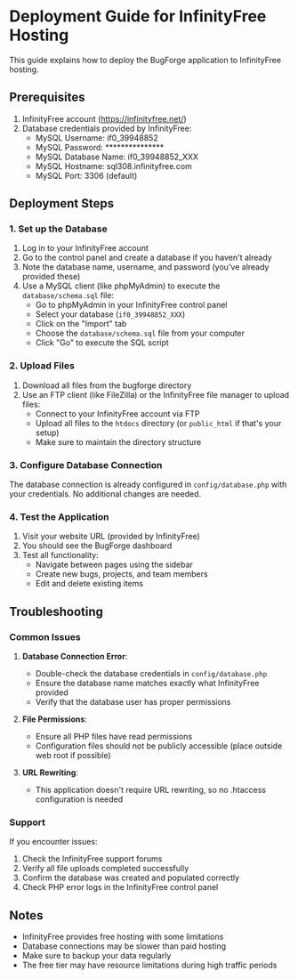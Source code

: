 # Deployment Guide for InfinityFree Hosting

This guide explains how to deploy the BugForge application to InfinityFree hosting.

## Prerequisites

1. InfinityFree account (https://infinityfree.net/)
2. Database credentials provided by InfinityFree:
   - MySQL Username: if0_39948852
   - MySQL Password: ***************
   - MySQL Database Name: if0_39948852_XXX
   - MySQL Hostname: sql308.infinityfree.com
   - MySQL Port: 3306 (default)

## Deployment Steps

### 1. Set up the Database

1. Log in to your InfinityFree account
2. Go to the control panel and create a database if you haven't already
3. Note the database name, username, and password (you've already provided these)
4. Use a MySQL client (like phpMyAdmin) to execute the `database/schema.sql` file:
   - Go to phpMyAdmin in your InfinityFree control panel
   - Select your database (`if0_39948852_XXX`)
   - Click on the "Import" tab
   - Choose the `database/schema.sql` file from your computer
   - Click "Go" to execute the SQL script

### 2. Upload Files

1. Download all files from the bugforge directory
2. Use an FTP client (like FileZilla) or the InfinityFree file manager to upload files:
   - Connect to your InfinityFree account via FTP
   - Upload all files to the `htdocs` directory (or `public_html` if that's your setup)
   - Make sure to maintain the directory structure

### 3. Configure Database Connection

The database connection is already configured in `config/database.php` with your credentials. No additional changes are needed.

### 4. Test the Application

1. Visit your website URL (provided by InfinityFree)
2. You should see the BugForge dashboard
3. Test all functionality:
   - Navigate between pages using the sidebar
   - Create new bugs, projects, and team members
   - Edit and delete existing items

## Troubleshooting

### Common Issues

1. **Database Connection Error**:
   - Double-check the database credentials in `config/database.php`
   - Ensure the database name matches exactly what InfinityFree provided
   - Verify that the database user has proper permissions

2. **File Permissions**:
   - Ensure all PHP files have read permissions
   - Configuration files should not be publicly accessible (place outside web root if possible)

3. **URL Rewriting**:
   - This application doesn't require URL rewriting, so no .htaccess configuration is needed

### Support

If you encounter issues:
1. Check the InfinityFree support forums
2. Verify all file uploads completed successfully
3. Confirm the database was created and populated correctly
4. Check PHP error logs in the InfinityFree control panel

## Notes

- InfinityFree provides free hosting with some limitations
- Database connections may be slower than paid hosting
- Make sure to backup your data regularly
- The free tier may have resource limitations during high traffic periods